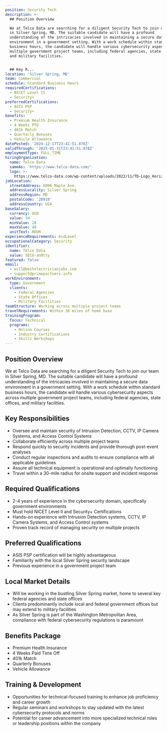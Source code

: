 ```yaml
---
position: Security Tech
description: >-
  ## Position Overview

  We at Telco Data are searching for a diligent Security Tech to join our team
  in Silver Spring, MD. The suitable candidate will have a profound
  understanding of the intricacies involved in maintaining a secure data
  environment in a government setting. With a work schedule within standard
  business hours, the candidate will handle various cybersecurity aspects across
  multiple government project teams, including federal agencies, state offices,
  and military facilities.


  ## Key R...
location: 'Silver Spring, MD'
team: Commercial
schedule: Standard Business Hours
requiredCertifications:
  - NICET Level II
  - Security+
preferredCertifications:
  - ASIS PSP
  - Security+
benefits:
  - Premium Health Insurance
  - 4 Weeks PTO
  - 401k Match
  - Quarterly Bonuses
  - Vehicle Allowance
datePosted: '2024-12-17T23:41:51.878Z'
validThrough: '2025-01-31T23:41:51.878Z'
employmentType: FULL_TIME
hiringOrganization:
  name: Telco Data
  sameAs: 'https://www.telco-data.com/'
  logo: >-
    https://www.telco-data.com/wp-content/uploads/2022/11/TD-Logo_Horizontal_Color.webp
jobLocation:
  streetAddress: 6096 Maple Ave.
  addressLocality: Silver Spring
  addressRegion: MD
  postalCode: '20910'
  addressCountry: USA
baseSalary:
  currency: USD
  value: 34
  minValue: 28
  maxValue: 40
  unitText: HOUR
experienceRequirements: midLevel
occupationalCategory: Security
identifier:
  name: Telco Data
  value: SECU-an0tty
featured: false
email:
  - will@bestelectricianjobs.com
  - support@primepartners.info
workEnvironment:
  type: Government
  clients:
    - Federal Agencies
    - State Offices
    - Military Facilities
teamStructure: Working across multiple project teams
travelRequirements: Within 30 miles of home base
trainingProgram:
  focus: Technical
  programs:
    - Online Courses
    - Industry Certifications
    - Skills Workshops
---
```




## Position Overview
We at Telco Data are searching for a diligent Security Tech to join our team in Silver Spring, MD. The suitable candidate will have a profound understanding of the intricacies involved in maintaining a secure data environment in a government setting. With a work schedule within standard business hours, the candidate will handle various cybersecurity aspects across multiple government project teams, including federal agencies, state offices, and military facilities.

## Key Responsibilities
- Oversee and maintain security of Intrusion Detection, CCTV, IP Camera Systems, and Access Control Systems
- Collaborate efficiently across multiple project teams
- Respond quickly to security incidents and provide thorough post-event analyses
- Conduct regular inspections and audits to ensure compliance with all applicable guidelines
- Assure all technical equipment is operational and optimally functioning
- Travel within a 30-mile radius for onsite support and incident response

## Required Qualifications
- 2-4 years of experience in the cybersecurity domain, specifically government environments
- Must hold NICET Level II and Security+ Certifications
- Hands-on experience with Intrusion Detection systems, CCTV, IP Camera Systems, and Access Control systems
- Proven track record of managing security on multiple projects

## Preferred Qualifications
- ASIS PSP certification will be highly advantageous
- Familiarity with the local Silver Spring security landscape
- Previous experience in a government project team

## Local Market Details
- Will be working in the bustling Silver Spring market, home to several key federal agencies and state offices 
- Clients predominantly include local and federal government offices but may extend to military facilities
- As Silver Spring is part of the Washington Metropolitan Area, compliance with federal cybersecurity regulations is paramount

## Benefits Package
- Premium Health Insurance
- 4 Weeks Paid Time Off
- 401k Match
- Quarterly Bonuses
- Vehicle Allowance

## Training & Development
- Opportunities for technical-focused training to enhance job proficiency and career growth
- Regular seminars and workshops to stay updated with the latest cybersecurity protocols and norms
- Potential for career advancement into more specialized technical roles or leadership positions within the company
